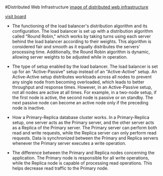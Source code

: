 #Distributed Web Infrastructure
[image of distributed web infrastructure](1-distributed_web_infrastructure.png)

[visit board](https://www.figma.com/file/oqsLrgXwNIPoFBajBmFGd2/Untitled?type=design&node-id=0%3A1&mode=design&t=HjTJDuuwlBY0uqJS-1)


- The functioning of the load balancer's distribution algorithm and its configuration.
The load balancer is set up with a distribution algorithm called "Round Robin," which works by taking turns using each server behind the load balancer according to their weights. This algorithm is considered fair and smooth as it equally distributes the servers' processing time. Additionally, the Round Robin algorithm is dynamic, allowing server weights to be adjusted while in operation.

- The type of setup enabled by the load balancer.
The load balancer is set up for an "Active-Passive" setup instead of an "Active-Active" setup. An Active-Active setup distributes workloads across all nodes to prevent any single node from becoming overloaded, which leads to better throughput and response times. However, in an Active-Passive setup, not all nodes are active at all times. For example, in a two-node setup, if the first node is active, the second node is passive or on standby. The next passive node can become an active node only if the preceding node is inactive.

- How a Primary-Replica database cluster works.
In a Primary-Replica setup, one server acts as the Primary server, and the other server acts as a Replica of the Primary server. The Primary server can perform both read and write requests, while the Replica server can only perform read requests. Data is synchronized between the Primary and Replica servers whenever the Primary server executes a write operation.

- The difference between the Primary and Replica nodes concerning the application.
The Primary node is responsible for all write operations, while the Replica node is capable of processing read operations. This helps decrease read traffic to the Primary node.

